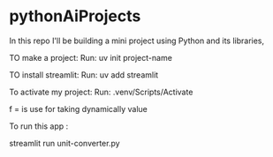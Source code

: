 # pythonAiProjects
In this repo I'll be building a mini project using Python and its libraries, 

TO make a project:
Run:
uv init project-name

TO install streamlit:
Run:
 uv add streamlit

To activate my project:
Run:
.venv/Scripts/Activate

f = is use for taking dynamically value

To run this app :

streamlit run unit-converter.py
